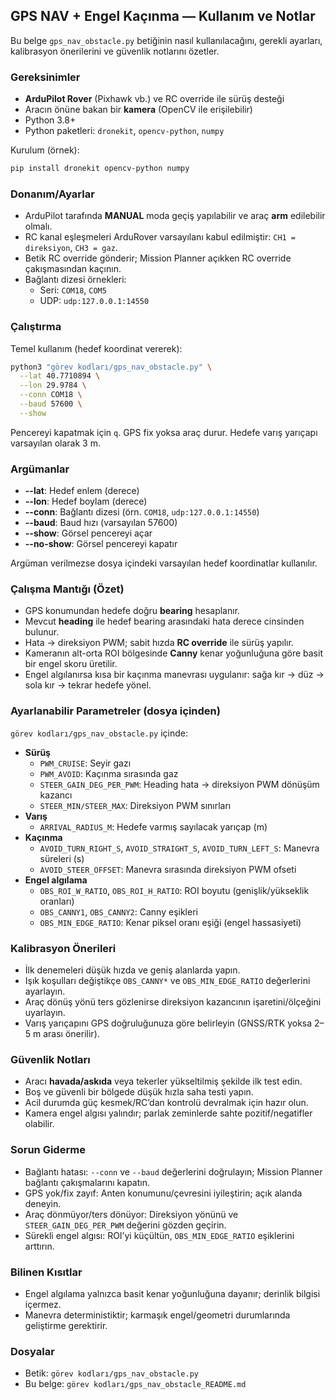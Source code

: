 ## GPS NAV + Engel Kaçınma — Kullanım ve Notlar

Bu belge `gps_nav_obstacle.py` betiğinin nasıl kullanılacağını, gerekli ayarları, kalibrasyon önerilerini ve güvenlik notlarını özetler.

### Gereksinimler
- **ArduPilot Rover** (Pixhawk vb.) ve RC override ile sürüş desteği
- Aracın önüne bakan bir **kamera** (OpenCV ile erişilebilir)
- Python 3.8+
- Python paketleri: `dronekit`, `opencv-python`, `numpy`

Kurulum (örnek):
```bash
pip install dronekit opencv-python numpy
```

### Donanım/Ayarlar
- ArduPilot tarafında **MANUAL** moda geçiş yapılabilir ve araç **arm** edilebilir olmalı.
- RC kanal eşleşmeleri ArduRover varsayılanı kabul edilmiştir: `CH1 = direksiyon`, `CH3 = gaz`.
- Betik RC override gönderir; Mission Planner açıkken RC override çakışmasından kaçının.
- Bağlantı dizesi örnekleri:
  - Seri: `COM18`, `COM5`
  - UDP: `udp:127.0.0.1:14550`

### Çalıştırma
Temel kullanım (hedef koordinat vererek):
```bash
python3 "görev kodları/gps_nav_obstacle.py" \
  --lat 40.7710894 \
  --lon 29.9784 \
  --conn COM18 \
  --baud 57600 \
  --show
```

Pencereyi kapatmak için `q`. GPS fix yoksa araç durur. Hedefe varış yarıçapı varsayılan olarak 3 m.

### Argümanlar
- **--lat**: Hedef enlem (derece)
- **--lon**: Hedef boylam (derece)
- **--conn**: Bağlantı dizesi (örn. `COM18`, `udp:127.0.0.1:14550`)
- **--baud**: Baud hızı (varsayılan 57600)
- **--show**: Görsel pencereyi açar
- **--no-show**: Görsel pencereyi kapatır

Argüman verilmezse dosya içindeki varsayılan hedef koordinatlar kullanılır.

### Çalışma Mantığı (Özet)
- GPS konumundan hedefe doğru **bearing** hesaplanır.
- Mevcut **heading** ile hedef bearing arasındaki hata derece cinsinden bulunur.
- Hata -> direksiyon PWM; sabit hızda **RC override** ile sürüş yapılır.
- Kameranın alt-orta ROI bölgesinde **Canny** kenar yoğunluğuna göre basit bir engel skoru üretilir.
- Engel algılanırsa kısa bir kaçınma manevrası uygulanır: sağa kır → düz → sola kır → tekrar hedefe yönel.

### Ayarlanabilir Parametreler (dosya içinden)
`görev kodları/gps_nav_obstacle.py` içinde:
- **Sürüş**
  - `PWM_CRUISE`: Seyir gazı
  - `PWM_AVOID`: Kaçınma sırasında gaz
  - `STEER_GAIN_DEG_PER_PWM`: Heading hata → direksiyon PWM dönüşüm kazancı
  - `STEER_MIN/STEER_MAX`: Direksiyon PWM sınırları
- **Varış**
  - `ARRIVAL_RADIUS_M`: Hedefe varmış sayılacak yarıçap (m)
- **Kaçınma**
  - `AVOID_TURN_RIGHT_S`, `AVOID_STRAIGHT_S`, `AVOID_TURN_LEFT_S`: Manevra süreleri (s)
  - `AVOID_STEER_OFFSET`: Manevra sırasında direksiyon PWM ofseti
- **Engel algılama**
  - `OBS_ROI_W_RATIO`, `OBS_ROI_H_RATIO`: ROI boyutu (genişlik/yükseklik oranları)
  - `OBS_CANNY1`, `OBS_CANNY2`: Canny eşikleri
  - `OBS_MIN_EDGE_RATIO`: Kenar piksel oranı eşiği (engel hassasiyeti)

### Kalibrasyon Önerileri
- İlk denemeleri düşük hızda ve geniş alanlarda yapın.
- Işık koşulları değiştikçe `OBS_CANNY*` ve `OBS_MIN_EDGE_RATIO` değerlerini ayarlayın.
- Araç dönüş yönü ters gözlenirse direksiyon kazancının işaretini/ölçeğini uyarlayın.
- Varış yarıçapını GPS doğruluğunuza göre belirleyin (GNSS/RTK yoksa 2–5 m arası önerilir).

### Güvenlik Notları
- Aracı **havada/askıda** veya tekerler yükseltilmiş şekilde ilk test edin.
- Boş ve güvenli bir bölgede düşük hızla saha testi yapın.
- Acil durumda güç kesmek/RC’dan kontrolü devralmak için hazır olun.
- Kamera engel algısı yalındır; parlak zeminlerde sahte pozitif/negatifler olabilir.

### Sorun Giderme
- Bağlantı hatası: `--conn` ve `--baud` değerlerini doğrulayın; Mission Planner bağlantı çakışmalarını kapatın.
- GPS yok/fix zayıf: Anten konumunu/çevresini iyileştirin; açık alanda deneyin.
- Araç dönmüyor/ters dönüyor: Direksiyon yönünü ve `STEER_GAIN_DEG_PER_PWM` değerini gözden geçirin.
- Sürekli engel algısı: ROI’yi küçültün, `OBS_MIN_EDGE_RATIO` eşiklerini arttırın.

### Bilinen Kısıtlar
- Engel algılama yalnızca basit kenar yoğunluğuna dayanır; derinlik bilgisi içermez.
- Manevra deterministiktir; karmaşık engel/geometri durumlarında geliştirme gerektirir.

### Dosyalar
- Betik: `görev kodları/gps_nav_obstacle.py`
- Bu belge: `görev kodları/gps_nav_obstacle_README.md`


